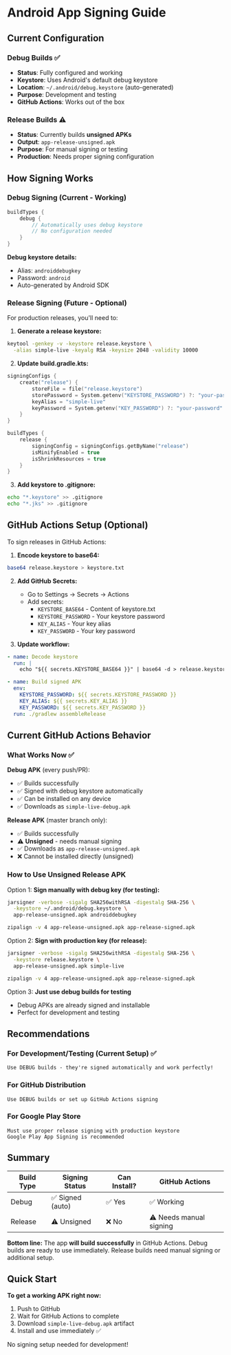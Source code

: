 # Android App Signing Guide

## Current Configuration

### Debug Builds ✅
- **Status**: Fully configured and working
- **Keystore**: Uses Android's default debug keystore
- **Location**: `~/.android/debug.keystore` (auto-generated)
- **Purpose**: Development and testing
- **GitHub Actions**: Works out of the box

### Release Builds ⚠️
- **Status**: Currently builds **unsigned APKs**
- **Output**: `app-release-unsigned.apk`
- **Purpose**: For manual signing or testing
- **Production**: Needs proper signing configuration

## How Signing Works

### Debug Signing (Current - Working)
```kotlin
buildTypes {
    debug {
        // Automatically uses debug keystore
        // No configuration needed
    }
}
```

**Debug keystore details:**
- Alias: `androiddebugkey`
- Password: `android`
- Auto-generated by Android SDK

### Release Signing (Future - Optional)

For production releases, you'll need to:

1. **Generate a release keystore:**
```bash
keytool -genkey -v -keystore release.keystore \
  -alias simple-live -keyalg RSA -keysize 2048 -validity 10000
```

2. **Update build.gradle.kts:**
```kotlin
signingConfigs {
    create("release") {
        storeFile = file("release.keystore")
        storePassword = System.getenv("KEYSTORE_PASSWORD") ?: "your-password"
        keyAlias = "simple-live"
        keyPassword = System.getenv("KEY_PASSWORD") ?: "your-password"
    }
}

buildTypes {
    release {
        signingConfig = signingConfigs.getByName("release")
        isMinifyEnabled = true
        isShrinkResources = true
    }
}
```

3. **Add keystore to .gitignore:**
```bash
echo "*.keystore" >> .gitignore
echo "*.jks" >> .gitignore
```

## GitHub Actions Setup (Optional)

To sign releases in GitHub Actions:

1. **Encode keystore to base64:**
```bash
base64 release.keystore > keystore.txt
```

2. **Add GitHub Secrets:**
   - Go to Settings → Secrets → Actions
   - Add secrets:
     - `KEYSTORE_BASE64` - Content of keystore.txt
     - `KEYSTORE_PASSWORD` - Your keystore password
     - `KEY_ALIAS` - Your key alias
     - `KEY_PASSWORD` - Your key password

3. **Update workflow:**
```yaml
- name: Decode keystore
  run: |
    echo "${{ secrets.KEYSTORE_BASE64 }}" | base64 -d > release.keystore

- name: Build signed APK
  env:
    KEYSTORE_PASSWORD: ${{ secrets.KEYSTORE_PASSWORD }}
    KEY_ALIAS: ${{ secrets.KEY_ALIAS }}
    KEY_PASSWORD: ${{ secrets.KEY_PASSWORD }}
  run: ./gradlew assembleRelease
```

## Current GitHub Actions Behavior

### What Works Now ✅

**Debug APK** (every push/PR):
- ✅ Builds successfully
- ✅ Signed with debug keystore automatically
- ✅ Can be installed on any device
- ✅ Downloads as `simple-live-debug.apk`

**Release APK** (master branch only):
- ✅ Builds successfully
- ⚠️ **Unsigned** - needs manual signing
- ✅ Downloads as `app-release-unsigned.apk`
- ❌ Cannot be installed directly (unsigned)

### How to Use Unsigned Release APK

Option 1: **Sign manually with debug key (for testing):**
```bash
jarsigner -verbose -sigalg SHA256withRSA -digestalg SHA-256 \
  -keystore ~/.android/debug.keystore \
  app-release-unsigned.apk androiddebugkey

zipalign -v 4 app-release-unsigned.apk app-release-signed.apk
```

Option 2: **Sign with production key (for release):**
```bash
jarsigner -verbose -sigalg SHA256withRSA -digestalg SHA-256 \
  -keystore release.keystore \
  app-release-unsigned.apk simple-live

zipalign -v 4 app-release-unsigned.apk app-release-signed.apk
```

Option 3: **Just use debug builds for testing**
- Debug APKs are already signed and installable
- Perfect for development and testing

## Recommendations

### For Development/Testing (Current Setup) ✅
```
Use DEBUG builds - they're signed automatically and work perfectly!
```

### For GitHub Distribution
```
Use DEBUG builds or set up GitHub Actions signing
```

### For Google Play Store
```
Must use proper release signing with production keystore
Google Play App Signing is recommended
```

## Summary

| Build Type | Signing Status | Can Install? | GitHub Actions |
|------------|----------------|--------------|----------------|
| Debug | ✅ Signed (auto) | ✅ Yes | ✅ Working |
| Release | ⚠️ Unsigned | ❌ No | ⚠️ Needs manual signing |

**Bottom line:** The app **will build successfully** in GitHub Actions. Debug builds are ready to use immediately. Release builds need manual signing or additional setup.

## Quick Start

**To get a working APK right now:**

1. Push to GitHub
2. Wait for GitHub Actions to complete
3. Download `simple-live-debug.apk` artifact
4. Install and use immediately ✅

No signing setup needed for development!
